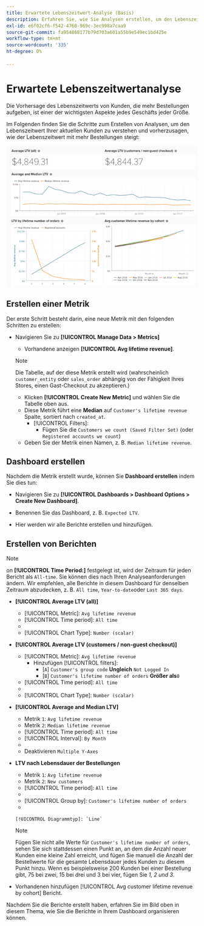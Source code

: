 ```yaml
---
title: Erwartete Lebenszeitwert-Analyse (Basis)
description: Erfahren Sie, wie Sie Analysen erstellen, um den Lebenszeitwert Ihrer aktuellen Kunden zu verstehen und vorherzusagen, wie der Lebenszeitwert mit mehr Bestellungen steigt.
exl-id: e6f02cf6-f542-4768-969c-3ec998a7caa9
source-git-commit: fa954868177b79d703a601a55b9e549ec1bd425e
workflow-type: tm+mt
source-wordcount: '335'
ht-degree: 0%

---
```


# Erwartete Lebenszeitwertanalyse

Die Vorhersage des Lebenszeitwerts von Kunden, die mehr Bestellungen aufgeben, ist einer der wichtigsten Aspekte jedes Geschäfts jeder Größe.

Im Folgenden finden Sie die Schritte zum Erstellen von Analysen, um den Lebenszeitwert Ihrer aktuellen Kunden zu verstehen und vorherzusagen, wie der Lebenszeitwert mit mehr Bestellungen steigt:

![erwarteter Lebenszeitwert](../../assets/expected_ltv_720.png)

## Erstellen einer Metrik

Der erste Schritt besteht darin, eine neue Metrik mit den folgenden Schritten zu erstellen:
* Navigieren Sie zu **[!UICONTROL Manage Data > Metrics]**
   * Vorhandene anzeigen **[!UICONTROL Avg lifetime revenue]**.

   >[!NOTE]
   >
   >Die Tabelle, auf der diese Metrik erstellt wird (wahrscheinlich `customer_entity` oder `sales_order` abhängig von der Fähigkeit Ihres Stores, einen Gast-Checkout zu akzeptieren.)

   * Klicken **[!UICONTROL Create New Metric]** und wählen Sie die Tabelle oben aus.
   * Diese Metrik führt eine **Median** auf `Customer's lifetime revenue` Spalte, sortiert nach `created_at`.
      * [!UICONTROL Filters]:
         * Fügen Sie die `Customers we count (Saved Filter Set)` (oder `Registered accounts we count`)
   * Geben Sie der Metrik einen Namen, z. B. `Median lifetime revenue`.



## Dashboard erstellen

Nachdem die Metrik erstellt wurde, können Sie **Dashboard erstellen** indem Sie dies tun:
* Navigieren Sie zu **[!UICONTROL Dashboards > Dashboard Options > Create New Dashboard]**.
* Benennen Sie das Dashboard, z. B. `Expected LTV`.

* Hier werden wir alle Berichte erstellen und hinzufügen.

## Erstellen von Berichten

>[!NOTE]
>
>on **[!UICONTROL Time Period:]** festgelegt ist, wird der Zeitraum für jeden Bericht als `All-time`. Sie können dies nach Ihren Analyseanforderungen ändern. Wir empfehlen, alle Berichte in diesem Dashboard für denselben Zeitraum abzudecken, z. B. `All time`, `Year-to-date`oder `Last 365 days`.

* **[!UICONTROL Average LTV (all)]**
   * [!UICONTROL Metric]: `Avg lifetime revenue`
   * [!UICONTROL Time period]: `All time`
   * 
      [!UICONTROL Intervall]: `None`
   * [!UICONTROL Chart Type]: `Number (scalar)`

* **[!UICONTROL Average LTV (customers / non-guest checkout)]**
   * [!UICONTROL Metric]: `Avg lifetime revenue`
      * Hinzufügen [!UICONTROL filters]:
         * [`A`] `Customer's group code` **Ungleich** `Not Logged In`
         * [`B`] `Customer's lifetime number of orders` **Größer als**`0`
   * [!UICONTROL Time period]: `All time`
   * 
      [!UICONTROL Intervall]: `None`
   * [!UICONTROL Chart Type]: `Number (scalar)`


* **[!UICONTROL Average and Median LTV]**
   * Metrik `1`: `Avg lifetime revenue`
   * Metrik `2`: `Median lifetime revenue`
   * [!UICONTROL Time period]: `All time`
   * [!UICONTROL Interval]: `By Month`
   * 
      [!UICONTROL Diagrammtyp]: `Line`
   * Deaktivieren `Multiple Y-Axes`

* **LTV nach Lebensdauer der Bestellungen**
   * Metrik `1`: `Avg lifetime revenue`
   * Metrik `2`: `New customers`
   * [!UICONTROL Time period]: `All time`
   * 
      [!UICONTROL Intervall]: `None`
   * [!UICONTROL Group by]: `Customer's lifetime number of orders`
   * 

      [!UICONTROL Diagrammtyp]: `Line`
   >[!NOTE]
   >
   >Fügen Sie nicht alle Werte für `Customer's lifetime number of orders`, sehen Sie sich stattdessen einen Punkt an, an dem die Anzahl neuer Kunden eine kleine Zahl erreicht, und fügen Sie manuell die Anzahl der Bestellwerte für die gesamte Lebensdauer jedes Kunden zu diesem Punkt hinzu. Wenn es beispielsweise 200 Kunden bei einer Bestellung gibt, 75 bei zwei, 15 bei drei und 3 bei vier, fügen Sie *1, 2 und 3*.

* Vorhandenen hinzufügen [!UICONTROL Avg customer lifetime revenue by cohort] Bericht.

Nachdem Sie die Berichte erstellt haben, erfahren Sie im Bild oben in diesem Thema, wie Sie die Berichte in Ihrem Dashboard organisieren können.
